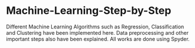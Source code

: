 # Machine-Learning-Step-by-Step
Different Machine Learning Algorithms such as Regression, Classification and Clustering have been implemented here. Data preprocessing and other important steps also have been explained. All works are done using Spyder.
